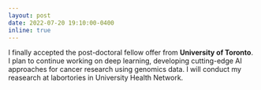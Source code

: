 ```yaml
---
layout: post
date: 2022-07-20 19:10:00-0400
inline: true
---
```

I finally accepted the post-doctoral fellow offer from **University of Toronto**. I plan to continue working on deep learning, developing cutting-edge AI approaches for cancer research using genomics data. I will conduct my reasearch at labortories in University Health Network.
